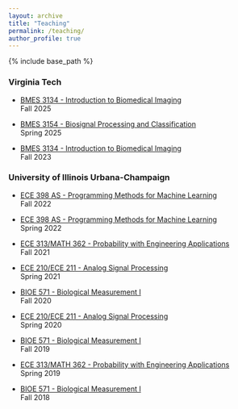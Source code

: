 ```yaml
---
layout: archive
title: "Teaching"
permalink: /teaching/
author_profile: true
---
```


{% include base_path %}
### Virginia Tech
* [BMES 3134 - Introduction to Biomedical Imaging](https://catalog.vt.edu/undergraduate/course-descriptions/bmes/) <br/>
  Fall 2025
  
* [BMES 3154 - Biosignal Processing and Classification](https://catalog.vt.edu/undergraduate/course-descriptions/bmes/) <br/>
  Spring 2025

* [BMES 3134 - Introduction to Biomedical Imaging](https://catalog.vt.edu/undergraduate/course-descriptions/bmes/) <br/>
  Fall 2023

### University of Illinois Urbana-Champaign
* [ECE 398 AS - Programming Methods for Machine Learning](https://courses.grainger.illinois.edu/ECE398AS/fa2022/) <br/>
  Fall 2022
  
* [ECE 398 AS - Programming Methods for Machine Learning](https://courses.grainger.illinois.edu/ECE398AS/sp2022/) <br/>
  Spring 2022

* [ECE 313/MATH 362 - Probability with Engineering Applications](https://courses.engr.illinois.edu/ece313/fa2021) <br/>
  Fall 2021

* [ECE 210/ECE 211 - Analog Signal Processing](https://courses.engr.illinois.edu/ECE210/sp2021/index.html) <br/>
  Spring 2021
  
* [BIOE 571 - Biological Measurement I]() <br/>
  Fall 2020

* [ECE 210/ECE 211 - Analog Signal Processing](https://courses.engr.illinois.edu/ECE210/sp2020/index.html) <br/>
  Spring 2020

* [BIOE 571 - Biological Measurement I](https://courses.grainger.illinois.edu/BIOE571/FA2019/INDEX.HTML) <br/>
  Fall 2019

* [ECE 313/MATH 362 - Probability with Engineering Applications](https://courses.engr.illinois.edu/ece313/sp2019) <br/>
  Spring 2019
  
* [BIOE 571 - Biological Measurement I](https://courses.grainger.illinois.edu/BIOE571/FA2018/INDEX.HTML) <br/>
  Fall 2018
